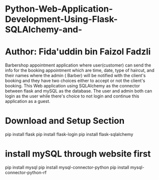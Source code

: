 # Python-Web-Application-Development-Using-Flask-SQLAlchemy-and-

# Author: Fida'uddin bin Faizol Fadzli

Barbershop appointment application where user(customer) can send the info for the booking appointment which are time, date, type of haircut, and their names where the admin ( Barber) will be notified with the client's booking and they have two choices either to accept or not the client's booking. This Web application using SQLAlchemy as the connector between flask and mySQL as the database. The user and admin both can login as the user while there's choice to not login and continue this application as a guest.

# Download and Setup Section

pip install flask
pip install flask-login
pip install flask-sqlalchemy


# install mySQL through website first
pip install mysql
pip install mysql-connector-python
pip install mysql-connector-python-rf
